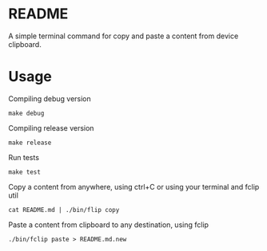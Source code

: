# README

A simple terminal command for copy and paste a content from device clipboard.

# Usage

Compiling debug version
```
make debug
```

Compiling release version
```
make release
```

Run tests
```
make test
```

Copy a content from anywhere, using ctrl+C or using your terminal and fclip util
```
cat README.md | ./bin/flip copy
```

Paste a content from clipboard to any destination, using fclip
```
./bin/fclip paste > README.md.new
```